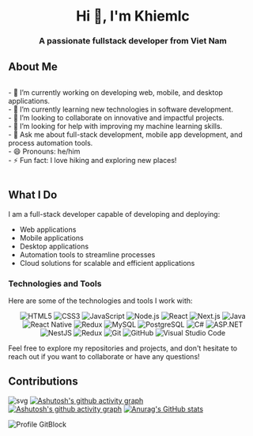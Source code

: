 <h1 align="center">Hi 👋, I'm Khiemlc</h1>
<h3 align="center">A passionate fullstack developer from Viet Nam</h3>

## About Me

<div style="display: flex; align-items: center;">
    <p style="flex: 1;"> 
        <!-- Your About Me content here -->
        - 🔭 I’m currently working on developing web, mobile, and desktop applications.<br>
        - 🌱 I’m currently learning new technologies in software development.<br>
        - 👯 I’m looking to collaborate on innovative and impactful projects.<br>
        - 🤔 I’m looking for help with improving my machine learning skills.<br>
        - 💬 Ask me about full-stack development, mobile app development, and process automation tools.<br>
        - 😄 Pronouns: he/him<br>
        - ⚡ Fun fact: I love hiking and exploring new places!<br>
    </p>
</div>

## What I Do

I am a full-stack developer capable of developing and deploying:

- Web applications
- Mobile applications
- Desktop applications
- Automation tools to streamline processes
- Cloud solutions for scalable and efficient applications

### Technologies and Tools

Here are some of the technologies and tools I work with:

<div align="center">

![HTML5](https://img.shields.io/badge/-HTML5-E34F26?style=flat&logo=html5&logoColor=white)
![CSS3](https://img.shields.io/badge/-CSS3-1572B6?style=flat&logo=css3&logoColor=white)
![JavaScript](https://img.shields.io/badge/-JavaScript-F7DF1E?style=flat&logo=javascript&logoColor=black)
![Node.js](https://img.shields.io/badge/-Node.js-339933?style=flat&logo=node.js&logoColor=white)
![React](https://img.shields.io/badge/-React-61DAFB?style=flat&logo=react&logoColor=black)
![Next.js](https://img.shields.io/badge/-Next.js-000000?style=flat&logo=next.js&logoColor=white)
![Java](https://img.shields.io/badge/-Java-007396?style=flat&logo=java&logoColor=white)
![React Native](https://img.shields.io/badge/-React%20Native-61DAFB?style=flat&logo=react&logoColor=black)
![Redux](https://img.shields.io/badge/-Redux-764ABC?style=flat&logo=redux&logoColor=white)
![MySQL](https://img.shields.io/badge/-MySQL-4479A1?style=flat&logo=mysql&logoColor=white)
![PostgreSQL](https://img.shields.io/badge/-PostgreSQL-336791?style=flat&logo=postgresql&logoColor=white)
![C#](https://img.shields.io/badge/-C%23-239120?style=flat&logo=c-sharp&logoColor=white)
![ASP.NET](https://img.shields.io/badge/-ASP.NET-512BD4?style=flat&logo=.net&logoColor=white)
![NestJS](https://img.shields.io/badge/-NestJS-E0234E?style=flat&logo=nestjs&logoColor=white)
![Redux](https://img.shields.io/badge/-Redux-764ABC?style=flat&logo=redux&logoColor=white)
![Git](https://img.shields.io/badge/-Git-F05032?style=flat&logo=git&logoColor=white)
![GitHub](https://img.shields.io/badge/-GitHub-181717?style=flat&logo=github&logoColor=white)
![Visual Studio Code](https://img.shields.io/badge/-Visual%20Studio%20Code-007ACC?style=flat&logo=visual-studio-code&logoColor=white)

</div>

Feel free to explore my repositories and projects, and don't hesitate to reach out if you want to collaborate or have any questions!

<!--
## GitHub Stats

<p>&nbsp;<img align="center" src="https://github-readme-stats.vercel.app/api?username=nmthangdn2000&show_icons=true&locale=en" alt="nmthangdn2000" /></p> -->

## Contributions

![svg](./profile-3d-contrib/profile-gitblock.svg)
[![Ashutosh's github activity graph](https://github-readme-activity-graph.vercel.app/graph?username=ashutosh00710&custom_title=This%20is%20a%20title&hide_border=true)](https://github.com/ashutosh00710/github-readme-activity-graph)
[![Ashutosh's github activity graph](https://github-readme-activity-graph.vercel.app/graph?username=ashutosh00710&bg_color=fffff0&color=708090&line=24292e&point=24292e&area=true&border_color=ff0000)](https://github.com/ashutosh00710/github-readme-activity-graph)
[![Anurag's GitHub stats](https://github-readme-stats.vercel.app/api?username=khiemlc)](https://github.com/anuraghazra/github-readme-stats)

<img src="https://raw.githubusercontent.com/khiemlc/khiemlc/main/profile-3d-contrib/profile-gitblock.svg" alt="Profile GitBlock" />
</div>
